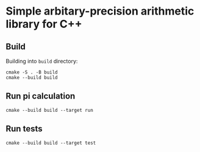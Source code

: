 # Simple arbitary-precision arithmetic library for C++
## Build
Building into `build` directory:
```
cmake -S . -B build
cmake --build build
```

## Run pi calculation
```
cmake --build build --target run
```

## Run tests
```
cmake --build build --target test
```
